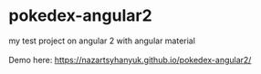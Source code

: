 # pokedex-angular2
my test project on angular 2 with angular material<br /><br />
Demo here: https://nazartsyhanyuk.github.io/pokedex-angular2/
